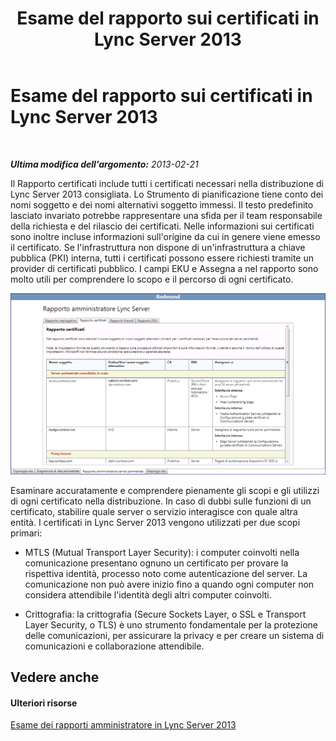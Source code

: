 ﻿---
title: Esame del rapporto sui certificati in Lync Server 2013
TOCTitle: Esame del rapporto sui certificati in Lync Server 2013
ms:assetid: 549cfc9b-3cc5-4483-a93c-fc0738c7f622
ms:mtpsurl: https://technet.microsoft.com/it-it/library/Gg558651(v=OCS.15)
ms:contentKeyID: 52062155
ms.date: 08/24/2015
mtps_version: v=OCS.15
ms.translationtype: HT
---

# Esame del rapporto sui certificati in Lync Server 2013

 

_**Ultima modifica dell'argomento:** 2013-02-21_

Il Rapporto certificati include tutti i certificati necessari nella distribuzione di Lync Server 2013 consigliata. Lo Strumento di pianificazione tiene conto dei nomi soggetto e dei nomi alternativi soggetto immessi. Il testo predefinito lasciato invariato potrebbe rappresentare una sfida per il team responsabile della richiesta e del rilascio dei certificati. Nelle informazioni sui certificati sono inoltre incluse informazioni sull'origine da cui in genere viene emesso il certificato. Se l'infrastruttura non dispone di un'infrastruttura a chiave pubblica (PKI) interna, tutti i certificati possono essere richiesti tramite un provider di certificati pubblico. I campi EKU e Assegna a nel rapporto sono molto utili per comprendere lo scopo e il percorso di ogni certificato.

![Rapporto di amministrazione certificati](images/Gg558651.63a29335-d9e4-41ae-97ec-3c9d9fd30d8a(OCS.15).jpg "Rapporto di amministrazione certificati")

Esaminare accuratamente e comprendere pienamente gli scopi e gli utilizzi di ogni certificato nella distribuzione. In caso di dubbi sulle funzioni di un certificato, stabilire quale server o servizio interagisce con quale altra entità. I certificati in Lync Server 2013 vengono utilizzati per due scopi primari:

  - MTLS (Mutual Transport Layer Security): i computer coinvolti nella comunicazione presentano ognuno un certificato per provare la rispettiva identità, processo noto come autenticazione del server. La comunicazione non può avere inizio fino a quando ogni computer non considera attendibile l'identità degli altri computer coinvolti.

  - Crittografia: la crittografia (Secure Sockets Layer, o SSL e Transport Layer Security, o TLS) è uno strumento fondamentale per la protezione delle comunicazioni, per assicurare la privacy e per creare un sistema di comunicazioni e collaborazione attendibile.

## Vedere anche

#### Ulteriori risorse

[Esame dei rapporti amministratore in Lync Server 2013](lync-server-2013-reviewing-the-administrator-reports.md)

